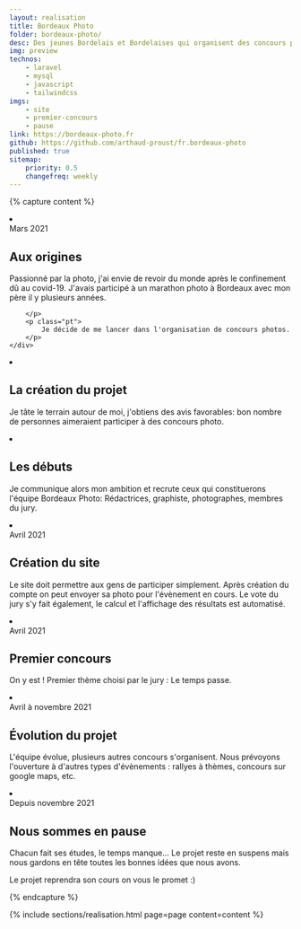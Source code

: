 ```yaml
---
layout: realisation
title: Bordeaux Photo
folder: bordeaux-photo/
desc: Des jeunes Bordelais et Bordelaises qui organisent des concours photo aux thèmes variés.
img: preview
technos: 
    - laravel
    - mysql
    - javascript
    - tailwindcss
imgs: 
    - site
    - premier-concours
    - pause
link: https://bordeaux-photo.fr
github: https://github.com/arthaud-proust/fr.bordeaux-photo
published: true
sitemap: 
    priority: 0.5
    changefreq: weekly
---
```


{% capture content %}
<li class="swiper-slide" data-cover="preview">
    <div class="intro-card">
        <span>Mars 2021</span>
        <h2>Aux origines</h2>
        <p>
            Passionné par la photo, j'ai envie de revoir du monde après le confinement dû au covid-19. J'avais participé à un marathon photo à Bordeaux avec mon père il y plusieurs années.<br>
            
        </p>
        <p class="pt">
            Je décide de me lancer dans l'organisation de concours photos.
        </p>
    </div>
</li>
<li class="swiper-slide" data-cover="preview">
    <div class="intro-card">
        <h2>La création du projet</h2>
        <p>
            Je tâte le terrain autour de moi, j'obtiens des avis favorables: bon nombre de personnes aimeraient participer à des concours photo.
        </p>
    </div>
</li>
<li class="swiper-slide" data-cover="preview">
    <div class="intro-card">
        <h2>Les débuts</h2>
        <p>
            Je communique alors mon ambition et recrute ceux qui constituerons l'équipe Bordeaux Photo: Rédactrices, graphiste, photographes, membres du jury.
        </p>
    </div>
</li>
<li class="swiper-slide" data-cover="site">
    <div class="intro-card">
        <span>Avril 2021</span>
        <h2>Création du site</h2>
        <p>
            Le site doit permettre aux gens de participer simplement. Après création du compte on peut envoyer sa photo pour l'évènement en cours.
            Le vote du jury s'y fait également, le calcul et l'affichage des résultats est automatisé.
        </p>
    </div>
</li>
<li class="swiper-slide" data-cover="premier-concours">
    <div class="intro-card">
        <span>Avril 2021</span>
        <h2>Premier concours</h2>
        <p>
            On y est ! Premier thème choisi par le jury : Le temps passe.
        </p>
    </div>
</li>
<li class="swiper-slide" data-cover="site">
    <div class="intro-card">
        <span>Avril à novembre 2021</span>
        <h2>Évolution du projet</h2>
        <p>
            L'équipe évolue, plusieurs autres concours s'organisent. Nous prévoyons l'ouverture à d'autres types d'évènements : rallyes à thèmes, concours sur google maps, etc.
        </p>
    </div>
</li>
<li class="swiper-slide" data-cover="pause">
    <div class="intro-card">
        <span>Depuis novembre 2021</span>
        <h2>Nous sommes en pause</h2>
        <p>
            Chacun fait ses études, le temps manque... Le projet reste en suspens mais nous gardons en tête toutes les bonnes idées que nous avons.
        </p>
        <p class="pt">
            Le projet reprendra son cours on vous le promet :)
        </p>
    </div>
</li>
{% endcapture %}

{% 
    include sections/realisation.html
    page=page
    content=content
%}
